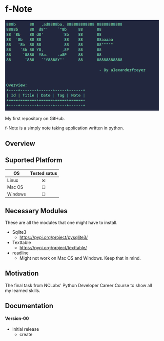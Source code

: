 # f-Note 
<p align="center">
  <img src=img/example.png>
</p>

My first repository on GitHub.

f-Note is a simply note taking application written in python. 

## Overview 


## Suported Platform 

| OS      | Tested satus       
| ------- |:-------------:
| Linux   | &#9746;
| Mac OS  | &#9744; 
| Windows | &#9744; 

## Necessary Modules 
These are all the modules that one might have to install. 

- Sqlite3 
  - https://pypi.org/project/pysqlite3/
- Texttable 
  - https://pypi.org/project/texttable/
- readline 
  - Might not work on Mac OS and Windows. Keep that in mind. 

## Motivation 
The final task from NCLabs' Python Developer Career Course to show all my learned skills. 
 
## Documentation 
#### Version-00 
- Initial release 
  - create
